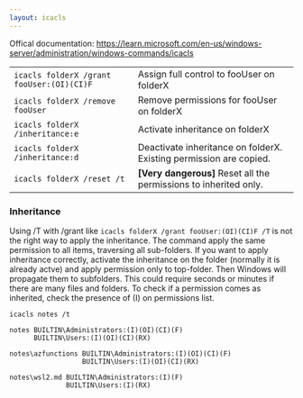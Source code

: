 ```yaml
---
layout: icacls
---
```

Offical documentation: https://learn.microsoft.com/en-us/windows-server/administration/windows-commands/icacls  

|  |  |
| -- | -- |
| ```icacls folderX /grant fooUser:(OI)(CI)F``` | Assign full control to fooUser on folderX  |
| ```icacls folderX /remove fooUser``` | Remove permissions for fooUser on folderX |
| ```icacls folderX /inheritance:e``` | Activate inheritance on folderX |
| ```icacls folderX /inheritance:d``` | Deactivate inheritance on folderX. Existing permission are copied. |
| ```icacls folderX /reset /t``` | **[Very dangerous]** Reset all the permissions to inherited only. | 


### Inheritance

Using /T with /grant like ```icacls folderX /grant fooUser:(OI)(CI)F /T``` is not the right way to apply the inheritance. The command apply the same permission to all items, traversing all sub-folders. 
If you want to apply inheritance correctly, activate the inheritance on the folder (normally it is already actve) and apply permission only to top-folder. Then Windows will propagate them to subfolders. This could require seconds or minutes if there are many files and folders. To check if a permission comes as inherited, check the presence of (I) on permissions list.

```
icacls notes /t

notes BUILTIN\Administrators:(I)(OI)(CI)(F)     
      BUILTIN\Users:(I)(OI)(CI)(RX)
      
notes\azfunctions BUILTIN\Administrators:(I)(OI)(CI)(F)                  
                  BUILTIN\Users:(I)(OI)(CI)(RX)                  

notes\wsl2.md BUILTIN\Administrators:(I)(F)             
              BUILTIN\Users:(I)(RX)             
```

